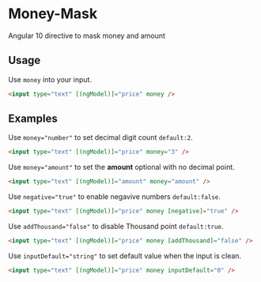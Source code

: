 # Money-Mask
Angular 10 directive to mask money and amount

## Usage

Use `money` into your input.
```html
<input type="text" [(ngModel)]="price" money />
```
## Examples

Use `money="number"` to set decimal digit count `default:2`.
```html
<input type="text" [(ngModel)]="price" money="3" />
```

Use `money="amount"` to set the **amount** optional with no decimal point.
```html
<input type="text" [(ngModel)]="amount" money="amount" />
```

Use `negative="true"` to enable negavive numbers `default:false`.
```html
<input type="text" [(ngModel)]="price" money [negative]="true" />
```

Use `addThousand="false"` to disable Thousand point `default:true`.
```html
<input type="text" [(ngModel)]="price" money [addThousand]="false" />
```

Use `inputDefault="string"` to set default value when the input is clean.
```html
<input type="text" [(ngModel)]="price" money inputDefault="0" />
```
